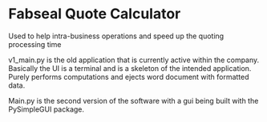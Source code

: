 # Fabseal Quote Calculator

Used to help intra-business operations and speed up the quoting processing time

v1_main.py is the old application that is currently active within the company. Basically the UI is a terminal and is a skeleton of the intended application. 
Purely performs computations and ejects word document with formatted data.

Main.py is the second version of the software with a gui being built with the PySimpleGUI package. 
